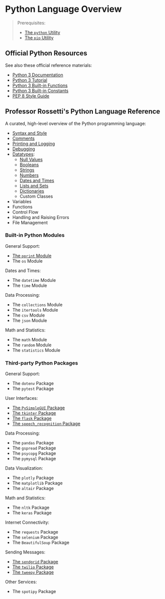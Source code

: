 # Python Language Overview

> Prerequisites:
>   + [The `python` Utility](/notes/clis/python.md)
>   + [The `pip` Utility](/notes/clis/pip.md)

## Official Python Resources

See also these official reference materials:

  + [Python 3 Documentation](https://docs.python.org/3/reference/index.html)
  + [Python 3 Tutorial](https://docs.python.org/3/tutorial/index.html)
  + [Python 3 Built-in Functions](https://docs.python.org/3/library/functions.html)
  + [Python 3 Built-in Constants](https://docs.python.org/3/library/constants.html)
  + [PEP 8 Style Guide](https://www.python.org/dev/peps/pep-0008/)

## Professor Rossetti's Python Language Reference

A curated, high-level overview of the Python programming language:

  + [Syntax and Style](syntax-and-style.md)
  + [Comments](comments.md)
  + [Printing and Logging](printing.md)
  + [Debugging](debugging.md)
  + [Datatypes](datatypes):
    + [Null Values](datatypes/none.md)
    + [Booleans](datatypes/booleans.md)
    + [Strings](datatypes/strings.md)
    + [Numbers](datatypes/numbers.md)
    + [Dates and Times](datatypes/dates-times.md)
    + [Lists and Sets](datatypes/lists.md)
    + [Dictionaries](datatypes/dictionaries.md)
    + Custom Classes
  + Variables
  + Functions
  + Control Flow
  + Handling and Raising Errors
  + File Management

### Built-in Python Modules

General Support:

  + [The `pprint` Module](/notes/python/modules/pprint.md)
  + The `os` Module

Dates and Times:

  + The `datetime` Module
  + The `time` Module

Data Processing:

  + The `collections` Module
  + The `itertools` Module
  + The `csv` Module
  + The `json` Module

Math and Statistics:

  + The `math` Module
  + The `random` Module
  + The `statistics` Module

### Third-party Python Packages

General Support:

  + The `dotenv` Package
  + The `pytest` Package

User Interfaces:

  + [The `PySimpleGUI` Package](/notes/python/packages/pysimplegui.md)
  + [The `tkinter` Package](/notes/python/packages/tkinter.md)
  + [The `flask` Package](/notes/python/packages/flask.md)
  + [The `speech_recognition` Package](/notes/python/packages/speech_recognition.md)

Data Processing:

  + The `pandas` Package
  + The `gspread` Package
  + The `psycopg` Package
  + The `pymysql` Package

Data Visualization:

  + The `plotly` Package
  + The `matplotlib` Package
  + The `altair` Package

Math and Statistics:

  + The `nltk` Package
  + The `keras` Package

Internet Connectivity:

  + The `requests` Package
  + The `selenium` Package
  + The `BeautifulSoup` Package

Sending Messages:

  + [The `sendgrid` Package](/notes/python/packages/sendgrid.md)
  + [The `twilio` Package](/notes/python/packages/twilio.md)
  + [The `tweepy` Package](/notes/python/packages/tweepy.md)

Other Services:

  + The `spotipy` Package
